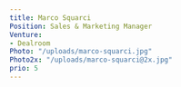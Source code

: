 ```yaml
---
title: Marco Squarci
Position: Sales & Marketing Manager
Venture:
- Dealroom
Photo: "/uploads/marco-squarci.jpg"
Photo2x: "/uploads/marco-squarci@2x.jpg"
prio: 5
---
```


